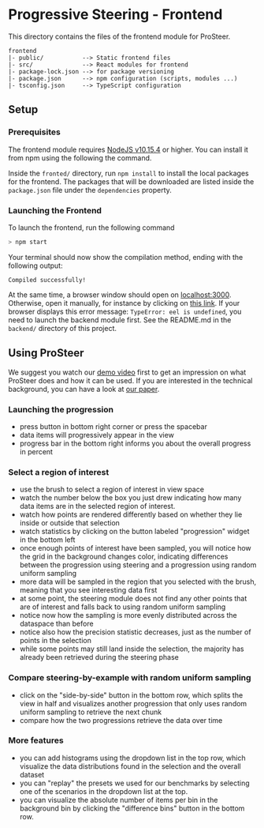 # Progressive Steering - Frontend
This directory contains the files of the frontend module for ProSteer.

```
frontend
|- public/           --> Static frontend files
|- src/              --> React modules for frontend
|- package-lock.json --> for package versioning
|- package.json      --> npm configuration (scripts, modules ...)
|- tsconfig.json     --> TypeScript configuration
```

## Setup
### Prerequisites
The frontend module requires [NodeJS v10.15.4](https://nodejs.org/en/) or higher.
You can install it from npm using the following the command.

Inside the `fronted/` directory, run `npm install` to install the local packages for the frontend.
The packages that will be downloaded are listed inside the `package.json` file under the `dependencies` property.


### Launching the Frontend
To launch the frontend, run the following command

```sh
> npm start
```

Your terminal should now show the compilation method, ending with the following output:
```
Compiled successfully!
```
At the same time, a browser window should open on [localhost:3000](http://localhost:3000). Otherwise, open it manually, for instance by clicking on [this link](http://localhost:3000).
If your browser displays this error message: `TypeError: eel is undefined`, you need to launch the backend module first.
See the README.md in the `backend/` directory of this project.

## Using ProSteer
We suggest you watch our [demo video]() first to get an impression on what ProSteer does and how it can be used. If you are interested in the technical background, you can have a look at [our paper](./).

### Launching the progression
- press button in bottom right corner or press the spacebar
- data items will progressively appear in the view
- progress bar in the bottom right informs you about the overall progress in percent

### Select a region of interest
- use the brush to select a region of interest in view space
- watch the number below the box you just drew indicating how many data items are in the selected region of interest.
- watch how points are rendered differently based on whether they lie inside or outside that selection
- watch statistics by clicking on the button labeled "progression" widget in the bottom left
- once enough points of interest have been sampled, you will notice how the grid in the background changes color, indicating differences between the progression using steering and a progression using random uniform sampling
- more data will be sampled in the region that you selected with the brush, meaning that you see interesting data first
- at some point, the steering module does not find any other points that are of interest and falls back to using random uniform sampling
- notice now how the sampling is more evenly distributed across the dataspace than before
- notice also how the precision statistic decreases, just as the number of points in the selection
- while some points may still land inside the selection, the majority has already been retrieved during the steering phase

### Compare steering-by-example with random uniform sampling
- click on the "side-by-side" button in the bottom row, which splits the view in half and visualizes another progression that only uses random uniform sampling to retrieve the next chunk
- compare how the two progressions retrieve the data over time

### More features
- you can add histograms using the dropdown list in the top row, which visualize the data distributions found in the selection and the overall dataset
- you can "replay" the presets we used for our benchmarks by selecting one of the scenarios in the dropdown list at the top.
- you can visualize the absolute number of items per bin in the background bin by clicking the "difference bins" button in the bottom row.